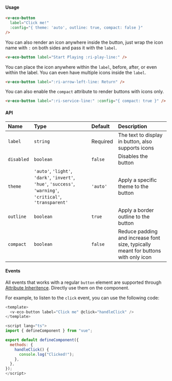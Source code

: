 #### Usage

```html
<v-eco-button
  label="Click me!"
  :config="{ theme: 'auto', outline: true, compact: false }"
/>
```

You can also render an icon anywhere inside the button, just wrap the icon name with `:` on both sides and pass it with the `label`.

```html
<v-eco-button label="Start Playing :ri-play-line:" />
```

You can place the icon anywhere within the `label`, before, after, or even within the label. You can even have multiple icons inside the `label`.

```html
<v-eco-button label=":ri-arrow-left-line: Return" />
```

You can also enable the `compact` attribute to render buttons with icons only.

```html
<v-eco-button label=":ri-service-line:" :config="{ compact: true }" />
```

#### API

| Name       | Type                                                                                                        | Default  | Description                                                                       |
| :--------- | :---------------------------------------------------------------------------------------------------------- | :------- | :-------------------------------------------------------------------------------- |
| `label`    | `string`                                                                                                    | Required | The text to display in button, also supports icons                                |
| `disabled` | `boolean`                                                                                                   | `false`  | Disables the button                                                               |
| `theme`    | `'auto'`, `'light'`, `'dark'`, `'invert'`, `'hue'`, `'success'`, `'warning'`, `'critical'`, `'transparent'` | `'auto'` | Apply a specific theme to the button                                              |
| `outline`  | `boolean`                                                                                                   | `true`   | Apply a border outline to the button                                              |
| `compact`  | `boolean`                                                                                                   | `false`  | Reduce padding and increase font size, typically meant for buttons with only icon |

#### Events

All events that works with a regular `button` element are supported through [Attribute Inheritence](https://vuejs.org/guide/components/attrs.html#attribute-inheritance). Directly use them on the component.

For example, to listen to the `click` event, you can use the following code:

```js
<template>
  <v-eco-button label="Click me" @click="handleClick" />
</template>

<script lang="ts">
import { defineComponent } from "vue";

export default defineComponent({
  methods: {
    handleClick() {
      console.log("Clicked!");
    },
  },
});
</script>
```
